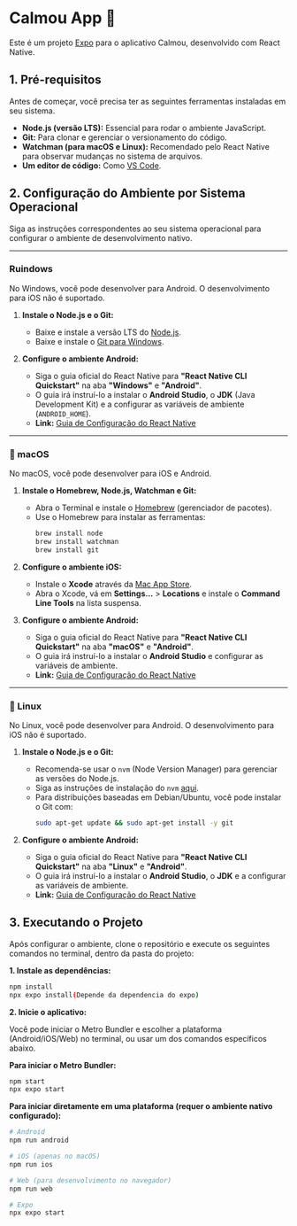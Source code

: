 # Calmou App 👋

Este é um projeto [Expo](https://expo.dev) para o aplicativo Calmou, desenvolvido com React Native.

## 1. Pré-requisitos

Antes de começar, você precisa ter as seguintes ferramentas instaladas em seu sistema.

- **Node.js (versão LTS):** Essencial para rodar o ambiente JavaScript.
- **Git:** Para clonar e gerenciar o versionamento do código.
- **Watchman (para macOS e Linux):** Recomendado pelo React Native para observar mudanças no sistema de arquivos.
- **Um editor de código:** Como [VS Code](https://code.visualstudio.com/).

## 2. Configuração do Ambiente por Sistema Operacional

Siga as instruções correspondentes ao seu sistema operacional para configurar o ambiente de desenvolvimento nativo.

---

### Ruindows

No Windows, você pode desenvolver para Android. O desenvolvimento para iOS não é suportado.

1.  **Instale o Node.js e o Git:**
    *   Baixe e instale a versão LTS do [Node.js](https://nodejs.org/en/).
    *   Baixe e instale o [Git para Windows](https://git-scm.com/download/win).

2.  **Configure o ambiente Android:**
    *   Siga o guia oficial do React Native para **"React Native CLI Quickstart"** na aba **"Windows"** e **"Android"**.
    *   O guia irá instruí-lo a instalar o **Android Studio**, o **JDK** (Java Development Kit) e a configurar as variáveis de ambiente (`ANDROID_HOME`).
    *   **Link:** [Guia de Configuração do React Native](https://reactnative.dev/docs/environment-setup?platform=android&os=windows)

---

###  macOS

No macOS, você pode desenvolver para iOS e Android.

1.  **Instale o Homebrew, Node.js, Watchman e Git:**
    *   Abra o Terminal e instale o [Homebrew](https://brew.sh/index_pt-br) (gerenciador de pacotes).
    *   Use o Homebrew para instalar as ferramentas:
        ```bash
        brew install node
        brew install watchman
        brew install git
        ```

2.  **Configure o ambiente iOS:**
    *   Instale o **Xcode** através da [Mac App Store](https://apps.apple.com/us/app/xcode/id497799835?mt=12).
    *   Abra o Xcode, vá em **Settings...** > **Locations** e instale o **Command Line Tools** na lista suspensa.

3.  **Configure o ambiente Android:**
    *   Siga o guia oficial do React Native para **"React Native CLI Quickstart"** na aba **"macOS"** e **"Android"**.
    *   O guia irá instruí-lo a instalar o **Android Studio** e configurar as variáveis de ambiente.
    *   **Link:** [Guia de Configuração do React Native](https://reactnative.dev/docs/environment-setup?platform=android&os=macos)

---

### 🐧 Linux

No Linux, você pode desenvolver para Android. O desenvolvimento para iOS não é suportado.

1.  **Instale o Node.js e o Git:**
    *   Recomenda-se usar o `nvm` (Node Version Manager) para gerenciar as versões do Node.js.
    *   Siga as instruções de instalação do `nvm` [aqui](https://github.com/nvm-sh/nvm#installing-and-updating).
    *   Para distribuições baseadas em Debian/Ubuntu, você pode instalar o Git com:
        ```bash
        sudo apt-get update && sudo apt-get install -y git
        ```

2.  **Configure o ambiente Android:**
    *   Siga o guia oficial do React Native para **"React Native CLI Quickstart"** na aba **"Linux"** e **"Android"**.
    *   O guia irá instruí-lo a instalar o **Android Studio**, o **JDK** e a configurar as variáveis de ambiente.
    *   **Link:** [Guia de Configuração do React Native](https://reactnative.dev/docs/environment-setup?platform=android&os=linux)

## 3. Executando o Projeto

Após configurar o ambiente, clone o repositório e execute os seguintes comandos no terminal, dentro da pasta do projeto:

**1. Instale as dependências:**
```bash
npm install
npx expo install(Depende da dependencia do expo)
```

**2. Inicie o aplicativo:**

Você pode iniciar o Metro Bundler e escolher a plataforma (Android/iOS/Web) no terminal, ou usar um dos comandos específicos abaixo.

**Para iniciar o Metro Bundler:**
```bash
npm start
npx expo start
```

**Para iniciar diretamente em uma plataforma (requer o ambiente nativo configurado):**
```bash
# Android
npm run android

# iOS (apenas no macOS)
npm run ios

# Web (para desenvolvimento no navegador)
npm run web

# Expo 
npx expo start
```
